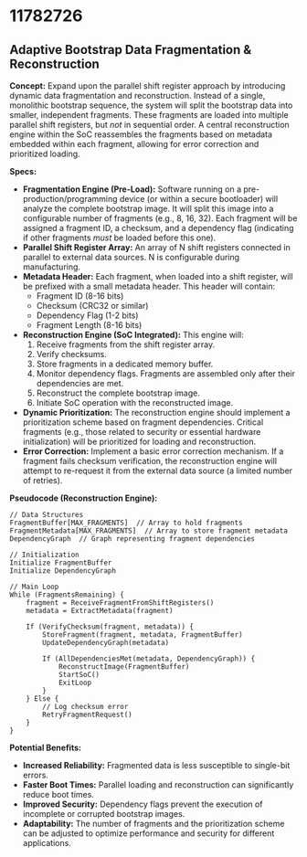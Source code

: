 # 11782726

## Adaptive Bootstrap Data Fragmentation & Reconstruction

**Concept:** Expand upon the parallel shift register approach by introducing dynamic data fragmentation and reconstruction. Instead of a single, monolithic bootstrap sequence, the system will split the bootstrap data into smaller, independent fragments. These fragments are loaded into multiple parallel shift registers, but *not* in sequential order. A central reconstruction engine within the SoC reassembles the fragments based on metadata embedded within each fragment, allowing for error correction and prioritized loading.

**Specs:**

*   **Fragmentation Engine (Pre-Load):** Software running on a pre-production/programming device (or within a secure bootloader) will analyze the complete bootstrap image. It will split this image into a configurable number of fragments (e.g., 8, 16, 32). Each fragment will be assigned a fragment ID, a checksum, and a dependency flag (indicating if other fragments *must* be loaded before this one).
*   **Parallel Shift Register Array:** An array of N shift registers connected in parallel to external data sources. N is configurable during manufacturing.
*   **Metadata Header:** Each fragment, when loaded into a shift register, will be prefixed with a small metadata header. This header will contain:
    *   Fragment ID (8-16 bits)
    *   Checksum (CRC32 or similar)
    *   Dependency Flag (1-2 bits)
    *   Fragment Length (8-16 bits)
*   **Reconstruction Engine (SoC Integrated):** This engine will:
    1.  Receive fragments from the shift register array.
    2.  Verify checksums.
    3.  Store fragments in a dedicated memory buffer.
    4.  Monitor dependency flags. Fragments are assembled only after their dependencies are met.
    5.  Reconstruct the complete bootstrap image.
    6.  Initiate SoC operation with the reconstructed image.
*   **Dynamic Prioritization:**  The reconstruction engine should implement a prioritization scheme based on fragment dependencies. Critical fragments (e.g., those related to security or essential hardware initialization) will be prioritized for loading and reconstruction.
*   **Error Correction:** Implement a basic error correction mechanism. If a fragment fails checksum verification, the reconstruction engine will attempt to re-request it from the external data source (a limited number of retries).

**Pseudocode (Reconstruction Engine):**

```pseudocode
// Data Structures
FragmentBuffer[MAX_FRAGMENTS]  // Array to hold fragments
FragmentMetadata[MAX_FRAGMENTS]  // Array to store fragment metadata
DependencyGraph  // Graph representing fragment dependencies

// Initialization
Initialize FragmentBuffer
Initialize DependencyGraph

// Main Loop
While (FragmentsRemaining) {
    fragment = ReceiveFragmentFromShiftRegisters()
    metadata = ExtractMetadata(fragment)

    If (VerifyChecksum(fragment, metadata)) {
        StoreFragment(fragment, metadata, FragmentBuffer)
        UpdateDependencyGraph(metadata)

        If (AllDependenciesMet(metadata, DependencyGraph)) {
            ReconstructImage(FragmentBuffer)
            StartSoC()
            ExitLoop
        }
    } Else {
        // Log checksum error
        RetryFragmentRequest()
    }
}
```

**Potential Benefits:**

*   **Increased Reliability:** Fragmented data is less susceptible to single-bit errors.
*   **Faster Boot Times:** Parallel loading and reconstruction can significantly reduce boot times.
*   **Improved Security:** Dependency flags prevent the execution of incomplete or corrupted bootstrap images.
*   **Adaptability:** The number of fragments and the prioritization scheme can be adjusted to optimize performance and security for different applications.